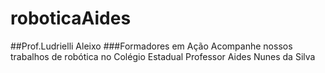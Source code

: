 # roboticaAides
##Prof.Ludrielli Aleixo
###Formadores em Ação
Acompanhe nossos trabalhos de robótica no Colégio Estadual Professor Aides Nunes da Silva
